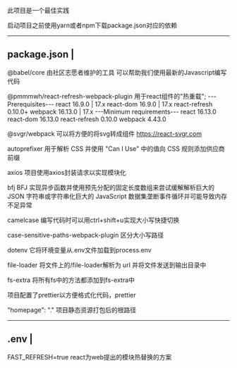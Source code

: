 此项目是一个最佳实践

启动项目之前使用yarn或者npm下载package.json对应的依赖

------------------------------
package.json                 |
------------------------------
@babel/core  由社区志愿者维护的工具 可以帮助我们使用最新的Javascript编写代码

@pmmmwh/react-refresh-webpack-plugin  用于react组件的"热重载";
---Prerequisites---
react               16.9.0 | 17.x
react-dom           16.9.0 | 17.x
react-refresh       0.10.0+
webpack             16.13.0 | 17.x
---Minimum requirements---
react               16.13.0
react-dom           16.13.0
react-refresh       0.10.0
webpack             4.43.0

@svgr/webpack  可以将方便的将svg转成组件 https://react-svgr.com

autoprefixer  用于解析 CSS 并使用 "Can I Use" 中的值向 CSS 规则添加供应商前缀

axios  项目使用axios封装请求以实现模块化

bfj  BFJ 实现异步函数并使用预先分配的固定长度数组来尝试缓解解析巨大的 JSON 字符串或字符串化巨大的 JavaScript 数据集垄断事件循环并可能导致内存不足异常

camelcase  编写代码时可以用ctrl+shift+u实现大小写快捷切换

case-sensitive-paths-webpack-plugin  区分大小写路径

dotenv  它将环境变量从.env文件加载到process.env

file-loader  将文件上的/file-loader解析为 url 并将文件发送到输出目录中

fs-extra  将所有fs中的方法都添加到fs-extra中

项目配置了prettier以方便格式化代码，prettier

"homepage": "." 项目静态资源打包后的根路径

------------------------------
.env                         |
------------------------------
FAST_REFRESH=true  react为web提出的模块热替换的方案
